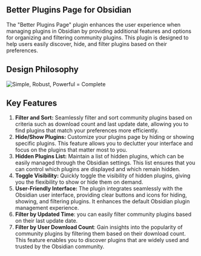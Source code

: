 ## Better Plugins Page for Obsidian

The "Better Plugins Page" plugin enhances the user experience when managing plugins in Obsidian by providing additional features and options for organizing and filtering community plugins. This plugin is designed to help users easily discover, hide, and filter plugins based on their preferences.

## Design Philosophy



![Simple, Robust, Powerful = Complete](https://github.com/TopTierTools/obsidian-better-plugin-page/assets/43137033/83126663-8932-42a7-bfb4-47b109da1c29)


## Key Features

1. **Filter and Sort:** Seamlessly filter and sort community plugins based on criteria such as download count and last update date, allowing you to find plugins that match your preferences more efficiently.
2. **Hide/Show Plugins:** Customize your plugins page by hiding or showing specific plugins. This feature allows you to declutter your interface and focus on the plugins that matter most to you.
3. **Hidden Plugins List:** Maintain a list of hidden plugins, which can be easily managed through the Obsidian settings. This list ensures that you can control which plugins are displayed and which remain hidden.
4. **Toggle Visibility:** Quickly toggle the visibility of hidden plugins, giving you the flexibility to show or hide them on demand.
5. **User-Friendly Interface:** The plugin integrates seamlessly with the Obsidian user interface, providing clear buttons and icons for hiding, showing, and filtering plugins. It enhances the default Obsidian plugin management experience.
6. **Filter by Updated Time**: you can easily filter community plugins based on their last update date.
7. **Filter by User Download Count**: Gain insights into the popularity of community plugins by filtering them based on their download count. This feature enables you to discover plugins that are widely used and trusted by the Obsidian community.
